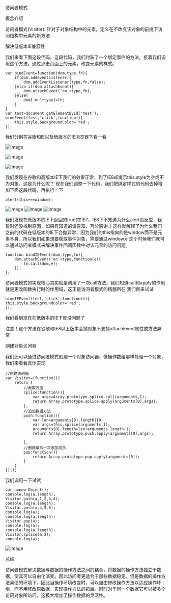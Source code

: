 访问者模式

概念介绍

访问者模式(Visitor): 针对于对象结构中的元素，定义在不改变该对象的前提下访问结构中元素的新方法

解决低版本IE兼容性

我们来看下面这段代码，这段代码，我们封装了一个绑定事件的方法，接着我们调用这个方法，通过点击页面上的元素，改变元素的样式。

```
var bindEvent=function(dom,type,fn){
    if(dom.addEventListener){
        dom.addEventListener(type,fn,false);
    }else if(dom.attachEvent){
        dom.attachEvent('on'+type,fn);
    }else{
        dom['on'+type]=fn;
    }
}
var test=document.getElementById('test');
bindEvent(test,'click',function(){
    this.style.backgroundColor='red';
});
```

我们分别在谷歌和IE以及低版本的IE浏览器下看一看

![image](http://ow2n75eab.bkt.clouddn.com/774226-20170917221746657-1.gif)

![image](http://ow2n75eab.bkt.clouddn.com/774226-20170917221746657-2.gif)

![image](http://ow2n75eab.bkt.clouddn.com/774226-20170917221746657-3.png)

我们发现在谷歌和高版本IE下我们的效果正常，到了IE8却提示this.style为空或不为对象，这是为什么呢？
现在我们调整一下代码，我们把绑定样式的代码去掉增加下面这段代码，再执行一下

```
alert(this===window);
```

![image](http://ow2n75eab.bkt.clouddn.com/774226-20170917221746657-4.png)
![image](http://ow2n75eab.bkt.clouddn.com/774226-20170917221746657-5.png)
![image](http://ow2n75eab.bkt.clouddn.com/774226-20170917221746657-6.png)


我们发现在低版本的IE下返回的true(在IE7，IE8下不知道为什么alert没反应，我暂时还没找到原因，如果有知道的请告知，万分感谢。)
这样就解释了为什么我们之前的代码在低版本的IE下会抛异常，因为我们的this指向的是window而不是元素本身，所以我们如果想要获取事件对象，需要通过window.e
这个时候我们就可以通过访问者模式来解决事件回调函数中对该元素的访问问题。

```
function bindIEEvent(dom,type,fn){
    dom.attachEvent('on'+type,function(e){
        fn.call(dom,e);
    });
};
```

访问者模式的实现核心其实就是调用了一次call方法，我们知道call和apply的作用就是更改函数执行时的作用域，这正是访问者模式的精髓所在
我们再来试试

```
bindIEEvent(test,'click',function(e){
this.style.backgroundColor='red';
});
```

我们看到现在在低版本的IE下就没问题了

注意！这个方法在谷歌和IE8以上版本会抛对象不支持attachEvent属性或方法异常

创建对象访问器

我们还可以通过访问者模式创建一个对象访问器，像操作数组那样处理一个对象，我们来看看具体实现

```
//创建访问器
var Visitor=(function(){
    return {
        //截取方法
        splice:function(){
            var args=Array.prototype.splice.call(arguments,1);
            return Array.prototype.splice.apply(arguments[0],args);
        },
        //追加数据方法
        push:function(){
            var len=arguments[0].length||0;
            var args=this.splice(arguments,1);
            arguments[0].length=len+arguments.length-1;
            return Array.prototype.push.apply(arguments[0],args);
            
        },
        //删除最后一次添加成员
        pop:function(){
            return Array.prototype.pop.apply(arguments[0]);
        }
    }
})();
```

我们调用一下试试

```
var a=new Object();
console.log(a.length);
Visitor.push(a,1,2,3,4);
console.log(a.length);
Visitor.push(a,4,5,6);
console.log(a);
console.log(a.length);
Visitor.pop(a);
console.log(a);
console.log(a.length);
Visitor.splice(a,2);
console.log(a);
```

![image](http://ow2n75eab.bkt.clouddn.com/774226-20170917221746657-7.png)

总结

访问者模式解决数据与数据的操作方法之间的耦合，将数据的操作方法独立于数据，使其可以自由化演变。因此访问者更适合于那些数据稳定，但是数据的操作方法易便的环境下。因此当操作环境改变时，可以自由修改操作方法以适应操作环境，而不用修改原数据，实现操作方法的拓展。同时对于同一个数据它可以被多个访问对象所访问，这极大增加了操作数据的灵活性。